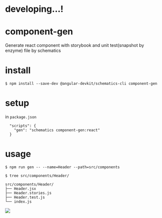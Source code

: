 # developing...!

# component-gen

Generate react component with storybook and unit test(snapshot by enzyme) file by schematics

# install

`$ npm install --save-dev @angular-devkit/schematics-cli component-gen`

# setup

in `package.json`

```
  "scripts": {
    "gen": "schematics component-gen:react"
  }
```

# usage

`$ npm run gen -- --name=Header --path=src/components`

```
$ tree src/components/Header/

src/components/Header/
├── Header.jsx
├── Header.stories.js
├── Header.test.js
└── index.js
```

![](https://github.com/hand-dot/component-gen/blob/master/component-gen.gif)
